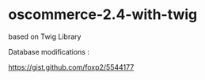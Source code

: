 oscommerce-2.4-with-twig
========================

based on Twig Library

Database modifications :

https://gist.github.com/foxp2/5544177



